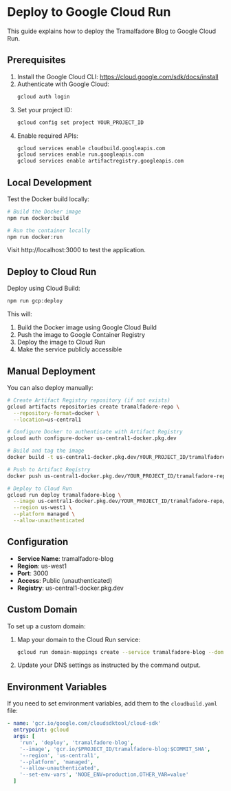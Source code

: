 # Deploy to Google Cloud Run

This guide explains how to deploy the Tramalfadore Blog to Google Cloud Run.

## Prerequisites

1. Install the Google Cloud CLI: https://cloud.google.com/sdk/docs/install
2. Authenticate with Google Cloud:
   ```bash
   gcloud auth login
   ```
3. Set your project ID:
   ```bash
   gcloud config set project YOUR_PROJECT_ID
   ```
4. Enable required APIs:
   ```bash
   gcloud services enable cloudbuild.googleapis.com
   gcloud services enable run.googleapis.com
   gcloud services enable artifactregistry.googleapis.com
   ```

## Local Development

Test the Docker build locally:

```bash
# Build the Docker image
npm run docker:build

# Run the container locally
npm run docker:run
```

Visit http://localhost:3000 to test the application.

## Deploy to Cloud Run

Deploy using Cloud Build:

```bash
npm run gcp:deploy
```

This will:
1. Build the Docker image using Google Cloud Build
2. Push the image to Google Container Registry
3. Deploy the image to Cloud Run
4. Make the service publicly accessible

## Manual Deployment

You can also deploy manually:

```bash
# Create Artifact Registry repository (if not exists)
gcloud artifacts repositories create tramalfadore-repo \
  --repository-format=docker \
  --location=us-central1

# Configure Docker to authenticate with Artifact Registry
gcloud auth configure-docker us-central1-docker.pkg.dev

# Build and tag the image
docker build -t us-central1-docker.pkg.dev/YOUR_PROJECT_ID/tramalfadore-repo/tramalfadore-blog:latest .

# Push to Artifact Registry
docker push us-central1-docker.pkg.dev/YOUR_PROJECT_ID/tramalfadore-repo/tramalfadore-blog:latest

# Deploy to Cloud Run
gcloud run deploy tramalfadore-blog \
  --image us-central1-docker.pkg.dev/YOUR_PROJECT_ID/tramalfadore-repo/tramalfadore-blog:latest \
  --region us-west1 \
  --platform managed \
  --allow-unauthenticated
```

## Configuration

- **Service Name**: tramalfadore-blog
- **Region**: us-west1
- **Port**: 3000
- **Access**: Public (unauthenticated)
- **Registry**: us-central1-docker.pkg.dev

## Custom Domain

To set up a custom domain:

1. Map your domain to the Cloud Run service:
   ```bash
   gcloud run domain-mappings create --service tramalfadore-blog --domain your-domain.com
   ```

2. Update your DNS settings as instructed by the command output.

## Environment Variables

If you need to set environment variables, add them to the `cloudbuild.yaml` file:

```yaml
- name: 'gcr.io/google.com/cloudsdktool/cloud-sdk'
  entrypoint: gcloud
  args: [
    'run', 'deploy', 'tramalfadore-blog',
    '--image', 'gcr.io/$PROJECT_ID/tramalfadore-blog:$COMMIT_SHA',
    '--region', 'us-central1',
    '--platform', 'managed',
    '--allow-unauthenticated',
    '--set-env-vars', 'NODE_ENV=production,OTHER_VAR=value'
  ]
```